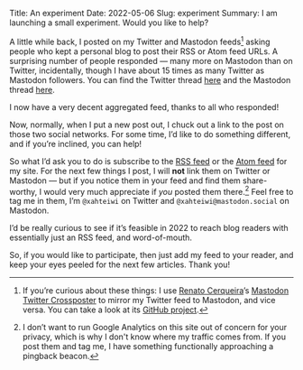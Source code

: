 Title: An experiment
Date: 2022-05-06
Slug: experiment
Summary: I am launching a small experiment. Would you like to help?

A little while back, I posted on my Twitter and Mastodon feeds[^crossposter]
asking people who kept a personal blog to post their RSS or Atom feed
URLs. A surprising number of people responded — many more on Mastodon
than on Twitter, incidentally, though I have about 15 times as many
Twitter as Mastodon followers. You can find the Twitter thread
[here](https://twitter.com/xahteiwi/status/1515233714162356224) and the
Mastodon thread
[here](https://mastodon.social/@xahteiwi/108140619829880299).

[^crossposter]: If you’re curious about these things: I use [Renato
  Cerqueira](https://lond.com.br/)’s [Mastodon Twitter
  Crossposter](https://crossposter.masto.donte.com.br/) to mirror my
  Twitter feed to Mastodon, and vice versa. You can take a look at its
  [GitHub
  project](https://github.com/renatolond/mastodon-twitter-poster).

I now have a very decent aggregated feed, thanks to all who responded!

Now, normally, when I put a new post out, I chuck out a link to the
post on those two social networks. For some time, I’d like to do
something different, and if you’re inclined, you can help!

So what I’d ask you to do is subscribe to the [RSS
feed](/feeds/all.rss.xml) or the [Atom feed](/feeds/all.atom.xml) for my
site. For the next few things I post, I will **not** link them on
Twitter or Mastodon — but if you notice them in your feed and find them
share-worthy, I would very much appreciate if *you* posted them there.[^analytics]
Feel free to tag me in them, I’m `@xahteiwi` on Twitter and
`@xahteiwi@mastodon.social` on Mastodon.

[^analytics]: I don’t want to run Google Analytics on this site out of
  concern for your privacy, which is why I don't know where my traffic
  comes from. If you post them and tag me, I have something
  functionally approaching a pingback beacon.

I’d be really curious to see if it’s feasible in 2022 to reach blog
readers with essentially just an RSS feed, and word-of-mouth.

So, if you would like to participate, then just add my feed to your
reader, and keep your eyes peeled for the next few articles. Thank you!
